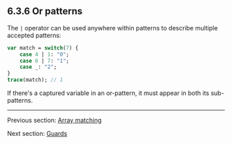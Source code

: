 ## 6.3.6 Or patterns

The `|` operator can be used anywhere within patterns to describe multiple accepted patterns:

```haxe
var match = switch(7) {
	case 4 | 1: "0";
	case 6 | 7: "1";
	case _: "2";
}
trace(match); // 1
```

If there's a captured variable in an or-pattern, it must appear in both its sub-patterns.

---

Previous section: [Array matching](lf-pattern-matching-array.md)

Next section: [Guards](lf-pattern-matching-guards.md)